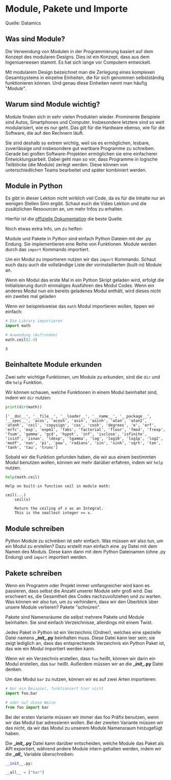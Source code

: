 # Module, Pakete und Importe

Quelle: Datamics

## Was sind Module?

Die Verwendung von Modulen in der Programmierung basiert auf dem Konzept des modularen Designs. Dies ist ein Konzept, dass aus dem Ingeniuerwesen stammt. Es hat sich lange vor Computern entwickelt. 

Mit modularem Design bezeichnet man die Zerlegung eines komplexen Gesamtsystems in einzelne Einheiten, die für sich genommen selbstständig funktionieren können. Und genau diese Einheiten nennt man häufig "*Module*". 

## Warum sind Module wichtig?

Module finden sich in sehr vielen Produkten wieder. Prominente Beispiele sind Autos, Smartphones und Computer. Insbesondere letztere sind so weit modularisiert, wie es nur geht. Das gilt für die Hardware ebenso, wie für die Software, die auf den Rechnern läuft.

Sie sind deshalb so extrem wichtig, weil sie es ermöglichen, lesbare, zuverlässige und insbesondere gut wartbare Programme zu schreiben. Gerade bei großen Software-Projekten ermöglichen sie eine einfacherer Entwicklungsarbeit. Dabei geht man so vor, dass Programme in logische Teilblöcke (die Module) zerlegt werden. Diese können von unterschiedlichen Teams bearbeitet und später kombiniert werden.

## Module in Python

Es gibt in dieser Lektion nicht wirklich viel Code, da es für die Inhalte nur an wenigen Stellen Sinn ergibt. Schaut euch die Video Lektion und die zusätzlichen Ressourcen an, um mehr Infos zu erhalten.

Hierfür ist die [offizielle Dokumentation](https://docs.python.org/3/tutorial/modules.html) die beste Quelle.

Noch etwas extra Info, um zu helfen:

Module und Pakete in Python sind einfach Python Dateien mit der .py Endung. Sie implementieren eine Reihe von Funktionen. Module werden durch das `import` Kommando importiert.

Um ein Modul zu importieren nutzen wir das `import` Kommando. Schaut euch dazu auch die vollständige Liste der vorinstallierten (built-in) Module an.

Wenn ein Modul das erste Mal in ein Python Skript geladen wird, erfolgt die Initialisierung durch einmaliges Ausführen des Modul Codes. Wenn ein anderes Modul nun ein bereits geladenes Modul enthält, wird dieses nicht ein zweites mal geladen

Wenn wir beispielsweise das `math` Modul importieren wollen, tippen wir einfach:


```python
# Die Library importieren
import math
```


```python
# Anwendung (Aufrunden)
math.ceil(2.4)
```




    3



## Beinhaltete Module erkunden

Zwei sehr wichtige Funktionen, um Module zu erkunden, sind die `dir` und die `help` Funktion.

Wir können schauen, welche Funktionen in einem Modul beinhaltet sind, indem wir `dir` nutzen:


```python
print(dir(math))
```

    ['__doc__', '__file__', '__loader__', '__name__', '__package__', '__spec__', 'acos', 'acosh', 'asin', 'asinh', 'atan', 'atan2', 'atanh', 'ceil', 'copysign', 'cos', 'cosh', 'degrees', 'e', 'erf', 'erfc', 'exp', 'expm1', 'fabs', 'factorial', 'floor', 'fmod', 'frexp', 'fsum', 'gamma', 'gcd', 'hypot', 'inf', 'isclose', 'isfinite', 'isinf', 'isnan', 'ldexp', 'lgamma', 'log', 'log10', 'log1p', 'log2', 'modf', 'nan', 'pi', 'pow', 'radians', 'sin', 'sinh', 'sqrt', 'tan', 'tanh', 'tau', 'trunc']


Sobald wir die Funktion gefunden haben, die wir aus einem bestimmten Modul benutzen wollen, können wir mehr darüber erfahren, indem wir `help` nutzen.


```python
help(math.ceil)
```

    Help on built-in function ceil in module math:
    
    ceil(...)
        ceil(x)
        
        Return the ceiling of x as an Integral.
        This is the smallest integer >= x.
    


## Module schreiben

Python Module zu schreiben ist sehr einfach. Was müssen wir also tun, um ein Modul zu erstellen? Dazu erstellt man einfach eine .py Datei mit dem Namen des Moduls. Diese kann dann mit dem Python Dateinamen (ohne .py Endung) und `import` importiert werden.

## Pakete schreiben

Wenn ein Programm oder Projekt immer umfangreicher wird kann es passieren, dass selbst die Anzahl unserer Module sehr groß wird. Das erschwert es, die Gesamtheit des Codes nachzuvollziehen und zu warten. Was können wir also tun, um zu verhindern, dass wir den Überblick über unsere Module verlieren? Pakete "schnüren".

Pakete sind Namensräume die selbst mehrere Pakete und Module beinhalten. Sie sind einfach Verzeichnisse, allerdings mit einem Twist.

Jedes Paket in Python ist ein Verzeichnis (Ordner), welches eine spezielle Datei namens **\__init\__.py** beinhalten muss. Diese Datei kann leer sein; sie zeigt lediglich an, dass das entsprechende Verzeichnis ein Python Paket ist, das wie ein Modul importiert werden kann.

Wenn wir ein Verzeichnis erstellen, dass `foo` heißt, können wir darin ein Modul erstellen, das `bar` heißt. Außerdem müssen wir an die **\__init\__.py** Datei denken.

Um das Modul `bar` zu nutzen, können wir es auf zwei Arten importieren:


```python
# Nur ein Beispiel, funktioniert hier nicht
import foo.bar
```


```python
# oder auf diese Weise
from foo import bar
```

Bei der ersten Variante müssen wir immer das foo Präfix benutzen, wenn wir das Modul bar adressieren wollen. Bei der zweiten Variante müssen wir das nicht, da wir das Modul zu unserem Module  Namensraum hinzugefügt haben.

Die **\__init\__.py** Datei kann darüber entscheiden, welche Module das Paket als API exportiert, während andere Module intern gehalten werden, indem wir die **\__all\__** Variable überschreiben:


```python
__init__.py:

__all__ = ["bar"]
```
